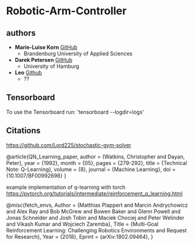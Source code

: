 # Robotic-Arm-Controller

## authors
- **Marie-Luise Korn** [GitHub](https://github.com/markorn1612)  
  - Brandenburg University of Applied Sciences
- **Darek Petersen** [GitHub](https://github.com/BlueCl0wn) 
  - University of Hamburg  
- **Leo**  [Github](??)
  - ??

## Tensorboard
To use the Tensorboard run:
'tensorboard --logdir=logs'

## Citations

https://github.com/Lord225/stochastic-gym-solver



@article{QN_Learning_paper,
author = {Watkins, Christopher and Dayan, Peter},
year = {1992},
month = {05},
pages = {279-292},
title = {Technical Note: Q-Learning},
volume = {8},
journal = {Machine Learning},
doi = {10.1007/BF00992698}
}

example implementation of q-learning with torch
https://pytorch.org/tutorials/intermediate/reinforcement_q_learning.html

@misc{fetch_envs,
  Author = {Matthias Plappert and Marcin Andrychowicz and Alex Ray and Bob McGrew and Bowen Baker and Glenn Powell and Jonas Schneider and Josh Tobin and Maciek Chociej and Peter Welinder and Vikash Kumar and Wojciech Zaremba},
  Title = {Multi-Goal Reinforcement Learning: Challenging Robotics Environments and Request for Research},
  Year = {2018},
  Eprint = {arXiv:1802.09464},
}
